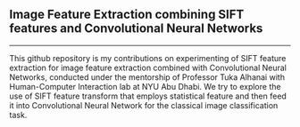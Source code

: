 Image Feature Extraction combining SIFT features and Convolutional Neural Networks
-----------------------------------------------------------------------------------
-----------------------------------------------------------------------------------
This github repository is my contributions on experimenting of SIFT feature extraction for image feature extraction combined with Convolutional Neural Networks, conducted under the mentorship of Professor Tuka Alhanai with Human-Computer Interaction lab at NYU Abu Dhabi. We try to explore the use of SIFT feature transform that employs statistical feature and then feed it into Convolutional Neural Network for the classical image classification task. 
